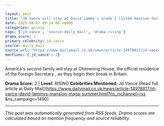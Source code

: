 ```yaml
---

layout: post
title: "JD Vance will stay at David Lammy's Grade I listed mansion during British 'MAGA summer' holiday as pair bond over 'being family men and faith'"
date: 2025-08-07 09:24:00 +0000
categories: gossip
tags: ['jd-vance', 'source-daily_mail', 'drama-rising']
drama_score: 2
primary_celebrity: jd_vance
source: daily_mail
source_url: "https://www.dailymail.co.uk/news/article-14978817/jd-vance-david-lammys-mansion-maga-summer.html?ns_mchannel=rss&1490&campaign=1490"
mentions: {'jd_vance': 2}
---
```


America's second family will stay at Chevening House, the official residence of the Foreign Secretary , as they begin their break in Britain.

**Drama Score:** 2 | **Level:** RISING **Celebrities Mentioned:** Jd Vance [Read full article at Daily Mail](https://www.dailymail.co.uk/news/article-14978817/jd-vance-david-lammys-mansion-maga-summer.html?ns_mchannel=rss &ns_campaign=1490)

---

*This post was automatically generated from RSS feeds. Drama scores are calculated based on mention frequency and source reliability.*